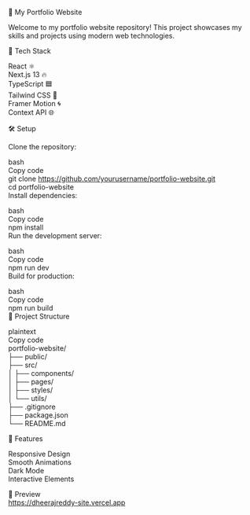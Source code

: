🌟 My Portfolio Website  

Welcome to my portfolio website repository! This project showcases my skills and projects using modern web technologies.  

🚀 Tech Stack  

React ⚛️  
Next.js 13 🔥  
TypeScript 🟦  
Tailwind CSS 🎨  
Framer Motion 🌀  
Context API 🌐  

  
🛠️ Setup  

Clone the repository:  

bash  
Copy code  
git clone https://github.com/yourusername/portfolio-website.git  
cd portfolio-website  
Install dependencies:  

bash  
Copy code  
npm install  
Run the development server:  

bash  
Copy code  
npm run dev  
Build for production:  

bash  
Copy code  
npm run build  
📂 Project Structure  

plaintext  
Copy code  
portfolio-website/  
├── public/  
├── src/  
│   ├── components/  
│   ├── pages/  
│   ├── styles/  
│   └── utils/  
├── .gitignore  
├── package.json  
└── README.md  

    
🌈 Features  

Responsive Design  
Smooth Animations  
Dark Mode  
Interactive Elements  

📸 Preview  
https://dheerajreddy-site.vercel.app  


